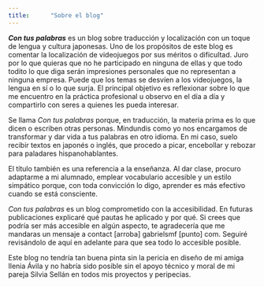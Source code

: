 ```yaml
---
title:      "Sobre el blog"
---
```


**_Con tus palabras_** es un blog sobre traducción y localización con un toque de lengua y cultura japonesas. Uno de los propósitos de este blog es comentar la localización de videojuegos por sus méritos o dificultad. Juro por lo que quieras que no he participado en ninguna de ellas y que todo todito lo que diga serán impresiones personales que no representan a ninguna empresa. Puede que los temas se desvíen a los videojuegos, la lengua en sí o lo que surja. El principal objetivo es reflexionar sobre lo que me encuentro en la práctica profesional u observo en el día a día y compartirlo con seres a quienes les pueda interesar.

Se llama _Con tus palabras_ porque, en traducción, la materia prima es lo que dicen o escriben otras personas. Mindundis como yo nos encargamos de transformar y dar vida a tus palabras en otro idioma. En mi caso, suelo recibir textos en japonés o inglés, que procedo a picar, encebollar y rebozar para paladares hispanohablantes.

El título también es una referencia a la enseñanza. Al dar clase, procuro adaptarme a mi alumnado, emplear vocabulario accesible y un estilo simpático porque, con toda convicción lo digo, aprender es más efectivo cuando se está consciente.

_Con tus palabras_ es un blog comprometido con la accesibilidad. En futuras publicaciones explicaré qué pautas he aplicado y por qué. Si crees que podría ser más accesible en algún aspecto, te agradecería que me mandaras un mensaje a contact [arroba] gabrielsmf [punto] com. Seguiré revisándolo de aquí en adelante para que sea todo lo accesible posible.

Este blog no tendría tan buena pinta sin la pericia en diseño de mi amiga Ilenia Ávila y no habría sido posible sin el apoyo técnico y moral de mi pareja Silvia Sellán en todos mis proyectos y peripecias.
